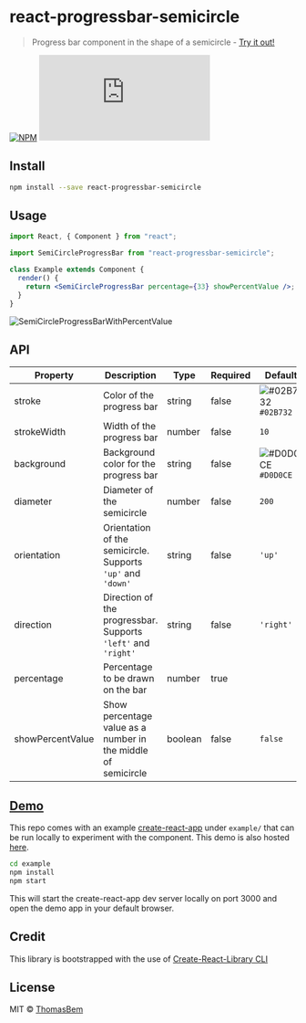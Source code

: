 # react-progressbar-semicircle

> Progress bar component in the shape of a semicircle - [Try it out!](https://thomasbem.github.io/react-progressbar-semicircle/)

[![NPM](https://img.shields.io/npm/v/react-progressbar-semicircle.svg)](https://www.npmjs.com/package/react-progressbar-semicircle) ![GZip Size](http://img.badgesize.io/https://unpkg.com/react-progressbar-semicircle/dist/index.js?compression=gzip&label=gzip%20size)

## Install

```bash
npm install --save react-progressbar-semicircle
```

## Usage

```jsx
import React, { Component } from "react";

import SemiCircleProgressBar from "react-progressbar-semicircle";

class Example extends Component {
  render() {
    return <SemiCircleProgressBar percentage={33} showPercentValue />;
  }
}
```

![SemiCircleProgressBarWithPercentValue](https://www.dropbox.com/s/b5c85vuz9jgvw3y/SemiCircleProgressBarWithPercentValue.png?raw=1)

## API

| Property         | Description                                                   | Type    | Required | Default                                                            |
| ---------------- | ------------------------------------------------------------- | ------- | -------- | ------------------------------------------------------------------ |
| stroke           | Color of the progress bar                                     | string  | false    | ![#02B732](https://placehold.it/15/02B732/000000?text=+) `#02B732` |
| strokeWidth      | Width of the progress bar                                     | number  | false    | `10`                                                               |
| background       | Background color for the progress bar                         | string  | false    | ![#D0D0CE](https://placehold.it/15/D0D0CE/000000?text=+) `#D0D0CE` |
| diameter         | Diameter of the semicircle                                    | number  | false    | `200`                                                              |
| orientation      | Orientation of the semicircle. Supports `'up'` and `'down'`   | string  | false    | `'up'`                                                             |
| direction        | Direction of the progressbar. Supports `'left'` and `'right'` | string  | false    | `'right'`                                                          |
| percentage       | Percentage to be drawn on the bar                             | number  | true     |
| showPercentValue | Show percentage value as a number in the middle of semicircle | boolean | false    | `false`                                                            |

## [Demo](https://thomasbem.github.io/react-progressbar-semicircle/)

This repo comes with an example [create-react-app](https://github.com/facebookincubator/create-react-app) under `example/` that can be run locally to experiment with the component. This demo is also hosted [here](https://thomasbem.github.io/react-progressbar-semicircle/).

```bash
cd example
npm install
npm start
```

This will start the create-react-app dev server locally on port 3000 and open the demo app in your default browser.

## Credit

This library is bootstrapped with the use of [Create-React-Library CLI](https://github.com/transitive-bullshit/create-react-library)

## License

MIT © [ThomasBem](https://github.com/ThomasBem)
